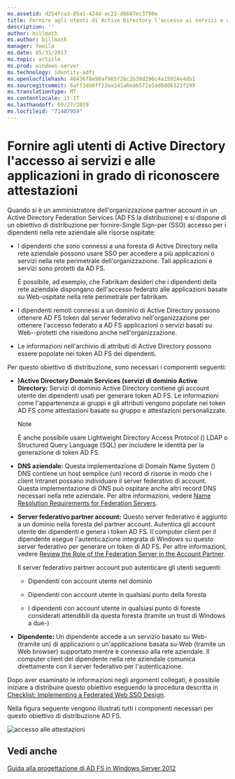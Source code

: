```yaml
---
ms.assetid: d254fca3-85a1-424d-ac22-d6687ec3798e
title: Fornire agli utenti di Active Directory l'accesso ai servizi e alle applicazioni in grado di riconoscere attestazioni
description: ''
author: billmath
ms.author: billmath
manager: femila
ms.date: 05/31/2017
ms.topic: article
ms.prod: windows-server
ms.technology: identity-adfs
ms.openlocfilehash: 48436f8e98af965f2bc2b38d296c4a15924e4db1
ms.sourcegitcommit: 6aff3d88ff22ea141a6ea6572a5ad8dd6321f199
ms.translationtype: MT
ms.contentlocale: it-IT
ms.lasthandoff: 09/27/2019
ms.locfileid: "71407959"
---
```

# <a name="provide-your-active-directory-users-access-to-your-claims-aware-applications-and-services"></a>Fornire agli utenti di Active Directory l'accesso ai servizi e alle applicazioni in grado di riconoscere attestazioni

Quando si è un amministratore dell'organizzazione partner account in un Active Directory Federation Services \(AD FS la distribuzione\) e si dispone di un obiettivo di distribuzione per fornire\-Single Sign\-per \(SSO\) accesso per i dipendenti nella rete aziendale alle risorse ospitate:  
  
-   I dipendenti che sono connessi a una foresta di Active Directory nella rete aziendale possono usare SSO per accedere a più applicazioni o servizi nella rete perimetrale dell'organizzazione. Tali applicazioni e servizi sono protetti da AD FS.  
  
    È possibile, ad esempio, che Fabrikam desideri che i dipendenti della rete aziendale dispongano dell'accesso federato alle applicazioni basate su Web\-ospitate nella rete perimetrale per fabrikam.  
  
-   I dipendenti remoti connessi a un dominio di Active Directory possono ottenere AD FS token dal server federativo nell'organizzazione per ottenere l'accesso federato a AD FS applicazioni o servizi basati su Web\-\-protetti che risiedono anche nell'organizzazione.  
  
-   Le informazioni nell'archivio di attributi di Active Directory possono essere popolate nei token AD FS dei dipendenti.  
  
Per questo obiettivo di distribuzione, sono necessari i componenti seguenti:  
  
-   **\)Active Directory Domain Services \(servizi di dominio Active Directory:** Servizi di dominio Active Directory contiene gli account utente dei dipendenti usati per generare token AD FS. Le informazioni come l'appartenenza ai gruppi e gli attributi vengono popolate nei token AD FS come attestazioni basate su gruppo e attestazioni personalizzate.  
  
    > [!NOTE]  
    > È anche possibile usare Lightweight Directory Access Protocol \(\) LDAP o Structured Query Language \(SQL\) per includere le identità per la generazione di token AD FS.  
  
-   **DNS aziendale:** Questa implementazione di Domain Name System \(\) DNS contiene un host semplice \(un\) record di risorse in modo che i client Intranet possano individuare il server federativo di account. Questa implementazione di DNS può ospitare anche altri record DNS necessari nella rete aziendale. Per altre informazioni, vedere [Name Resolution Requirements for Federation Servers](Name-Resolution-Requirements-for-Federation-Servers.md).  
  
-   **Server federativo partner account:** Questo server federativo è aggiunto a un dominio nella foresta del partner account. Autentica gli account utente dei dipendenti e genera i token AD FS. Il computer client per il dipendente esegue l'autenticazione integrata di Windows su questo server federativo per generare un token di AD FS. Per altre informazioni, vedere [Review the Role of the Federation Server in the Account Partner](Review-the-Role-of-the-Federation-Server-in-the-Account-Partner.md).  
  
    Il server federativo partner account può autenticare gli utenti seguenti:  
  
    -   Dipendenti con account utente nel dominio  
  
    -   Dipendenti con account utente in qualsiasi punto della foresta  
  
    -   I dipendenti con account utente in qualsiasi punto di foreste considerati attendibili da questa foresta \(tramite un trust di Windows a due\-\)  
  
-   **Dipendente:** Un dipendente accede a un servizio basato su Web\-\(tramite un\) di applicazioni o un'applicazione basata su\-Web \(tramite un Web browser\) supportato mentre è connesso alla rete aziendale. Il computer client del dipendente nella rete aziendale comunica direttamente con il server federativo per l'autenticazione.  
  
Dopo aver esaminato le informazioni negli argomenti collegati, è possibile iniziare a distribuire questo obiettivo eseguendo la procedura descritta in [Checklist: Implementing a Federated Web SSO Design](../../ad-fs/deployment/Checklist--Implementing-a-Federated-Web-SSO-Design.md).  
  
Nella figura seguente vengono illustrati tutti i componenti necessari per questo obiettivo di distribuzione AD FS.  
  
![accesso alle attestazioni](media/31394ea8-fecb-4372-ac3f-cc3cf566ffc9.gif)  
  
## <a name="see-also"></a>Vedi anche
[Guida alla progettazione di AD FS in Windows Server 2012](AD-FS-Design-Guide-in-Windows-Server-2012.md)
